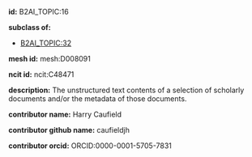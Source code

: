 **id:** B2AI_TOPIC:16

**subclass of:**

- [B2AI_TOPIC:32](../DataTopic.markdown)

**mesh id:** mesh:D008091

**ncit id:** ncit:C48471

**description:** The unstructured text contents of a selection of scholarly documents and/or the metadata of those documents.

**contributor name:** Harry Caufield

**contributor github name:** caufieldjh

**contributor orcid:** ORCID:0000-0001-5705-7831
